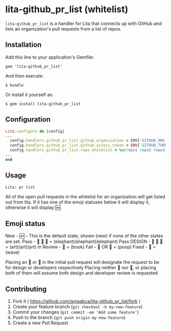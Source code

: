 # lita-github_pr_list (whitelist)

`lita-github_pr_list` is a handler for Lita that connects up with GitHub and lists an organization's pull requests from a list of repos.

## Installation

Add this line to your application's Gemfile:

    gem 'lita-github_pr_list'

And then execute:

    $ bundle

Or install it yourself as:

    $ gem install lita-github_pr_list

## Configuration

```ruby
Lita.configure do |config|
...
  config.handlers.github_pr_list.github_organization = ENV['GITHUB_ORG']
  config.handlers.github_pr_list.github_access_token = ENV['GITHUB_TOKEN']
  config.handlers.github_pr_list.repo_whitelist = %w(repo1 repo2 repo3)
...
end
```

## Usage

```Lita: pr list```

All of the open pull requests in the whitelist for an organization will get listed out from lita. If it has one of the emoji statuses below it
will display it, otherwise it will display :new:.

## Emoji status

New - :new: - This is the default state, shown (new) if none of the other states are set.
Pass - :elephant: :elephant: :elephant: = (elephant)(elephant)(elephant)
Pass DESIGN - :art: :art: :art: = (art)(art)(art)
In Review - :book: = (book)
Fail - :poop: OR :hankey: = (poop)
Fixed - :wave:  = (wave)

Placing an :art: or :elephant: in the initial pull request will designate the request to be for design or developers respectively
Placing neither :art: nor :elephant:, or placing both of them will assume both design and developer review is requested

## Contributing

1. Fork it ( https://github.com/amaabca/lita-github_pr_list/fork )
2. Create your feature branch (`git checkout -b my-new-feature`)
3. Commit your changes (`git commit -am 'Add some feature'`)
4. Push to the branch (`git push origin my-new-feature`)
5. Create a new Pull Request
